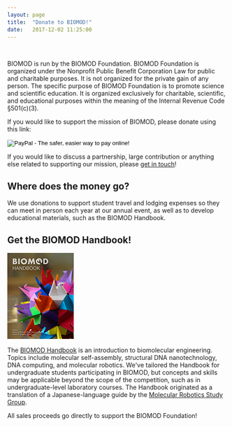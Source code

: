 ```yaml
---
layout: page
title:  "Donate to BIOMOD!"
date:   2017-12-02 11:25:00
---
```


&nbsp;

BIOMOD is run by the BIOMOD Foundation. BIOMOD Foundation is organized under the Nonprofit Public Benefit Corporation Law for public and charitable purposes. It is not organized for the private gain of any person. The specific purpose of BIOMOD Foundation is to promote science and scientific education. It is organized exclusively for charitable, scientific, and educational purposes within the meaning of the Internal Revenue Code §501(c)(3).

If you would like to support the mission of BIOMOD, please donate using this link:

<form action="https://www.paypal.com/cgi-bin/webscr" method="post" target="_top">
<input type="hidden" name="cmd" value="_s-xclick">
<input type="hidden" name="hosted_button_id" value="C9PW8UD7QNN68">
<input type="image" src="https://www.paypalobjects.com/en_US/i/btn/btn_donateCC_LG.gif" border="0" name="submit" alt="PayPal - The safer, easier way to pay online!">
<img alt="" border="0" src="https://www.paypalobjects.com/en_US/i/scr/pixel.gif" width="1" height="1">
</form>

If you would like to discuss a partnership, large contribution or anything else related to supporting our mission, please [get in touch](/contact)!

## Where does the money go?

We use donations to support student travel and lodging expenses so they can meet in person each year at our annual event, as well as to develop educational materials, such as the BIOMOD Handbook.


## Get the BIOMOD Handbook!


<a target="_new" href="https://leanpub.com/biomod"><img src="/assets/images/biomod-handbook-logo.png"/></a>

The <a target="_new" href="https://leanpub.com/biomod">BIOMOD Handbook</a> is an introduction to biomolecular engineering. Topics include molecular self-assembly, structural DNA nanotechnology, DNA computing, and molecular robotics. We've tailored the Handbook for undergraduate students participating in BIOMOD, but concepts and skills may be applicable beyond the scope of the competition, such as in undergraduate-level laboratory courses. The Handbook originated as a translation of a Japanese-language guide by the [Molecular Robotics Study Group](http://en.molecular-robotics.org/greeting/).

All sales proceeds go directly to support the BIOMOD Foundation!
